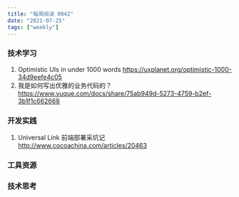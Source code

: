 ```yaml
---
title: "每周阅读 0042"
date: "2021-07-25"
tags: ["weekly"]
---
```


### 技术学习
1. Optimistic UIs in under 1000 words https://uxplanet.org/optimistic-1000-34d9eefe4c05
2. 我是如何写出优雅的业务代码的？ https://www.yuque.com/docs/share/75ab949d-5273-4759-b2ef-3b1f1c662668

### 开发实践
1. Universal Link 前端部署采坑记 http://www.cocoachina.com/articles/20463

### 工具资源


### 技术思考

